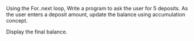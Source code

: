 Using the For..next loop, Write a program to ask the user for 5 deposits.  As the user enters a deposit amount, update the balance using accumulation concept.
 
Display the final balance. 
